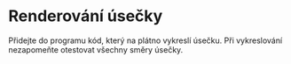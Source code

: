 # Renderování úsečky

Přidejte do programu kód, který na plátno vykreslí úsečku. Při vykreslování nezapomeňte otestovat všechny směry úsečky.
